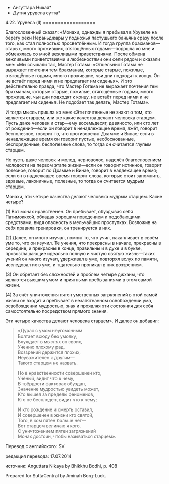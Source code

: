 * Ангуттара Никая*
* Дутия урувела сутта*

4\.22\. Урувела \(II\)
\=\=\=\=\=\=\=\=\=\=\=\=\=\=\=\=\=\=

Благословенный сказал: «Монахи, однажды я пребывал в Урувеле на берегу реки Нераньджары у подножья пастушьего баньяна сразу после того, как стал полностью просветлённым\. И тогда группа брахманов—старых, много проживших, отягощённых годами—подошла ко мне и обменялась со мной вежливыми приветствиями\. После обмена вежливыми приветствиями и любезностями они сели рядом и сказали мне: «Мы слышали так, Мастер Готама: «Отшельник Готама не выражает почтения тем брахманам, которые старые, пожилые, отягощённые годами, много прожившие, чьи дни подходят к концу\. Он не встаёт перед ними и не предлагает им сиденья»\. И это действительно правда, что Мастер Готама не выражает почтения тем брахманам, которые старые, пожилые, отягощённые годами, много прожившие, чьи дни подходят к концу, не встаёт перед ними и не предлагает им сиденья\. Не подобает так делать, Мастер Готама»\.

И тогда мысль пришла ко мне: «Эти почтенные не знают о том, кто является старцем, или же какие качества делают человека старцем\. Пусть даже человек и стар—ему восемьдесят, девяносто, или сто лет от рождения—если он говорит в ненадлежащее время, лжёт, говорит бесполезное, говорит то, что противоречит Дхамме и Винае; если в ненадлежащее время он говорит пустые, необоснованные, беспорядочные, бесполезные слова, то тогда он считается глупым старцем\.

Но пусть даже человек и молод, черноволос, наделён благословением молодости на первом этапе жизни—если он говорит истинное, говорит полезное, говорит по Дхамме и Винае, говорит в надлежащее время; если он в надлежащее время говорит слова, которые стоит запомнить, здравые, лаконичные, полезные, то тогда он считается мудрым старцем\.

Монахи, эти четыре качества делают человека мудрым старцем\. Какие четыре?

\(1\) Вот монах нравственен\. Он пребывает, обуздывая себя Патимоккхой, обладая хорошим поведением и подобающими средствами, видя опасность в мельчайших проступках\. Возложив на себя правила тренировки, он тренируется в них\.

\(2\) Далее, он много изучал, помнит то, что учил, накапливает в своём уме то, что он изучил\. Те учения, что прекрасны в начале, прекрасны в середине, и прекрасны в конце, правильны и в духе и в букве, провозглашающие идеально полную и чистую святую жизнь—таких учений он много изучал, удерживал в уме, повторял вслух по памяти, исследовал их в уме, и тщательно проникал в них воззрением\.

\(3\) Он обретает без сложностей и проблем четыре джханы, что являются высшим умом и приятными пребываниями в этом самой жизни\.

\(4\) За счёт уничтожения пятен умственных загрязнений в этой самой жизни он входит и пребывает в незапятнанном освобождении ума, освобождении мудростью, зная и проявляя эти состояния для себя самостоятельно посредством прямого знания\.

Эти четыре качества делают человека старцем»\. И далее он добавил:

> «Дурак с умом неугомонным  
> Болтает всюду без умолку,  
> Блуждает в мыслях он своих,  
> Учению плохому рад\.  
> Воззрений держится плохих,  
> Неуважителен к другим—  
> Такого старцем не назвать\.  
>   
> Но в нравственности совершенен кто,  
> Учёный, видит что к чему,  
> В твёрдости факторах обуздан,  
> Значение мудростью увидеть может,  
> Кто вышел за пределы феноменов,  
> Кто не бесплоден, видит что к чему;  
>   
> И кто рождение и смерть оставил,  
> И совершенен в жизни кто святой,  
> Того, в ком пятен больше нет—  
> Вот старцем величаю я кого\.  
> С уничтожением пятен загрязнений  
> Монах достоин, чтобы называться старцем»\.

Перевод с английского: SV

редакция перевода: 17\.07\.2014

источник: Anguttara Nikaya by Bhikkhu Bodhi, p\. 408

Prepared for SuttaCentral by Aminah Borg\-Luck\.